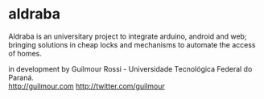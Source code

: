 # aldraba
Aldraba is an universitary project to integrate arduino, android and web; bringing solutions in cheap locks and mechanisms to automate the access of homes.

in development by Guilmour Rossi - Universidade Tecnológica Federal do Paraná. <br>
http://guilmour.com http://twitter.com/guilmour
